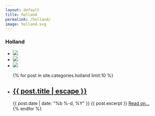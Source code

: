 ```yaml
---
layout: default
title: holland
permalink: /holland/
image: holland.svg
---
```


<div class="row">
	<div class="country-header">
		<a class="back-explore glyphicon glyphicon-chevron-left" href="{{site.baseurl}}/continents/europe/"></a>
		<h3 class="country-heading">Holland</h3>
	</div>
</div>

<div class="">
	<ul class="country-stats-container">
		<li class=""><img class="" src="{{site.baseurl}}/assets/countries/hollandpop.svg"/></li>
		<li class=""><img class="" src="{{site.baseurl}}/assets/countries/hollandcap.svg"/></li>
		<li class=""><img class="" src="{{site.baseurl}}/assets/countries/hollandflag.svg"/></li>
	</ul>
	<ul class="post-list col-md-8 col-md-offset-2">
		{% for post in site.categories.holland limit:10 %}
			<li class='single-post'>
			    <h2><a class="post-link" href="{{ post.url | prepend: site.baseurl }}">{{ post.title | escape }}</a></h2>
				<span class="post-meta col-xs-12">{{ post.date | date: "%b %-d, %Y" }}</span>
				<span class="post-excerpt">{{ post.excerpt }} </span><a class="post-end-link" href="{{ post.url | prepend: site.baseurl }}"> Read on...</a>
			 </li>
		{% endfor %}
	</ul>
</div>